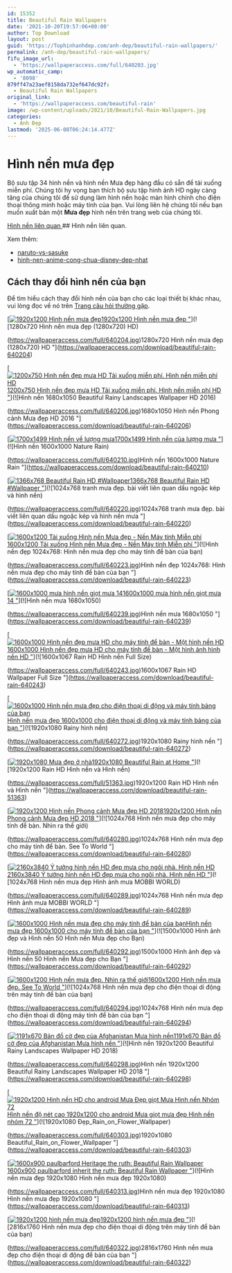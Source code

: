 ```yaml
---
id: 15352
title: Beautiful Rain Wallpapers
date: '2021-10-20T19:57:06+00:00'
author: Top Download
layout: post
guid: 'https://Tophinhanhdep.com/anh-dep/beautiful-rain-wallpapers/'
permalink: /anh-dep/beautiful-rain-wallpapers/
fifu_image_url:
  - 'https://wallpaperaccess.com/full/640203.jpg'
wp_automatic_camp:
  - '8098'
879ff47a23aef8158da732ef647dc92f:
  - Beautiful Rain Wallpapers
original_link:
  - 'https://wallpaperaccess.com/beautiful-rain'
image: /wp-content/uploads/2021/10/Beautiful-Rain-Wallpapers.jpg
categories:
  - Ảnh Đẹp
lastmod: '2025-06-08T06:24:14.477Z'
---
```

# Hình nền mưa đẹp

Bộ sưu tập 34 hình nền và hình nền Mưa đẹp hàng đầu có sẵn để tải xuống miễn phí. Chúng tôi hy vọng bạn thích bộ sưu tập hình ảnh HD ngày càng tăng của chúng tôi để sử dụng làm hình nền hoặc màn hình chính cho điện thoại thông minh hoặc máy tính của bạn. Vui lòng liên hệ chúng tôi nếu bạn muốn xuất bản một **Mưa đẹp** hình nền trên trang web của chúng tôi.

[Hình nền liên quan ](#related) ## Hình nền liên quan.

   
 Xem thêm:

   
- [naruto-vs-sasuke](https://tophinhanhdep.com/anh-naruto/naruto-vs-sasuke/)
- [hinh-nen-anime-cong-chua-disney-dep-nhat](https://tophinhanhdep.com/anh-anime/hinh-nen-anime-cong-chua-disney-dep-nhat/)

## Cách thay đổi hình nền của bạn

Để tìm hiểu cách thay đổi hình nền của bạn cho các loại thiết bị khác nhau, vui lòng đọc về nó trên [Trang câu hỏi thường gặp](https://tophinhanhdep.com/faq/).

  
[[![1920x1200 Hình nền mưa đẹp](https://wallpaperaccess.com/full/640203.jpg)1920x1200 Hình nền mưa đẹp "](https://wallpaperaccess.com/download/beautiful-rain-640203)](![1280x720 Hình nền mưa đẹp (1280x720) HD)

(https://wallpaperaccess.com/full/640204.jpg)1280x720 Hình nền mưa đẹp (1280x720) HD "](https://wallpaperaccess.com/download/beautiful-rain-640204)

[[![1200x750 Hình nền đẹp mưa HD Tải xuống miễn phí.  Hình nền miễn phí HD](https://wallpaperaccess.com/full/640205.jpg)1200x750 Hình nền đẹp mưa HD Tải xuống miễn phí. Hình nền miễn phí HD "](https://wallpaperaccess.com/download/beautiful-rain-640205)](![Hình nền 1680x1050 Beautiful Rainy Landscapes Wallpaper HD 2016)

(https://wallpaperaccess.com/full/640206.jpg)1680x1050 Hình nền Phong cảnh Mưa đẹp HD 2016 "](https://wallpaperaccess.com/download/beautiful-rain-640206)

[[![1700x1499 Hình nền về lượng mưa](https://wallpaperaccess.com/full/640209.jpg)1700x1499 Hình nền của lượng mưa "](https://wallpaperaccess.com/download/beautiful-rain-640209)](![Hình nền 1600x1000 Nature Rain)

(https://wallpaperaccess.com/full/640210.jpg)Hình nền 1600x1000 Nature Rain "](https://wallpaperaccess.com/download/beautiful-rain-640210)

[[![1366x768 Beautiful Rain HD #Wallpaper](https://wallpaperaccess.com/full/640217.jpg)1366x768 Beautiful Rain HD #Wallpaper "](https://wallpaperaccess.com/download/beautiful-rain-640217)](![1024x768 tranh mưa đẹp.  bài viết liên quan dấu ngoặc kép và hình nền)

(https://wallpaperaccess.com/full/640220.jpg)1024x768 tranh mưa đẹp. bài viết liên quan dấu ngoặc kép và hình nền mưa "](https://wallpaperaccess.com/download/beautiful-rain-640220)

[[![1600x1200 Tải xuống Hình nền Mưa đẹp - Nền Máy tính Miễn phí](https://wallpaperaccess.com/full/640221.jpg) 1600x1200 Tải xuống Hình nền Mưa đẹp - Nền Máy tính Miễn phí "](https://wallpaperaccess.com/download/beautiful-rain-640221)](![Hình nền đẹp 1024x768: Hình nền mưa đẹp cho máy tính để bàn của bạn)

(https://wallpaperaccess.com/full/640223.jpg)Hình nền đẹp 1024x768: Hình nền mưa đẹp cho máy tính để bàn của bạn "](https://wallpaperaccess.com/download/beautiful-rain-640223)

[[![1600x1000 mưa hình nền giọt mưa 14](https://wallpaperaccess.com/full/640226.jpg)1600x1000 mưa hình nền giọt mưa 14 "](https://wallpaperaccess.com/download/beautiful-rain-640226)](![Hình nền mưa 1680x1050)

(https://wallpaperaccess.com/full/640239.jpg)Hình nền mưa 1680x1050 "](https://wallpaperaccess.com/download/beautiful-rain-640239)

[[![1600x1000 Hình nền đẹp mưa HD cho máy tính để bàn - Một hình nền HD](https://wallpaperaccess.com/full/640240.jpg)1600x1000 Hình nền đẹp mưa HD cho máy tính để bàn - Một hình ảnh hình nền HD "](https://wallpaperaccess.com/download/beautiful-rain-640240)](![1600x1067 Rain HD Hình nền Full Size)

(https://wallpaperaccess.com/full/640243.jpg)1600x1067 Rain HD Wallpaper Full Size "](https://wallpaperaccess.com/download/beautiful-rain-640243)

[[![1600x1000 Hình nền mưa đẹp cho điện thoại di động và máy tính bảng của bạn](https://wallpaperaccess.com/full/164294.jpg)Hình nền mưa đẹp 1600x1000 cho điện thoại di động và máy tính bảng của bạn "](https://wallpaperaccess.com/download/beautiful-rain-164294)](![1920x1080 Rainy hình nền)

(https://wallpaperaccess.com/full/640272.jpg)1920x1080 Rainy hình nền "](https://wallpaperaccess.com/download/beautiful-rain-640272)

[[![1920x1080 Mưa đẹp ở nhà](https://wallpaperaccess.com/full/286516.jpg)1920x1080 Beautiful Rain at Home "](https://wallpaperaccess.com/download/beautiful-rain-286516)](![1920x1200 Rain HD Hình nền và Hình nền)

(https://wallpaperaccess.com/full/51363.jpg)1920x1200 Rain HD Hình nền và Hình nền "](https://wallpaperaccess.com/download/beautiful-rain-51363)

[[![1920x1200 Hình nền Phong cảnh Mưa đẹp HD 2018](https://wallpaperaccess.com/full/640275.jpg)1920x1200 Hình nền Phong cảnh Mưa đẹp HD 2018 "](https://wallpaperaccess.com/download/beautiful-rain-640275)](![1024x768 Hình nền mưa đẹp cho máy tính để bàn.  Nhìn ra thế giới)

(https://wallpaperaccess.com/full/640280.jpg)1024x768 Hình nền mưa đẹp cho máy tính để bàn. See To World "](https://wallpaperaccess.com/download/beautiful-rain-640280)

[[![2160x3840 Ý tưởng hình nền HD đẹp mưa cho ngôi nhà.  Hình nền HD](https://wallpaperaccess.com/full/640287.jpg)2160x3840 Ý tưởng hình nền HD đẹp mưa cho ngôi nhà. Hình nền HD "](https://wallpaperaccess.com/download/beautiful-rain-640287)](![1024x768 Hình nền mưa đẹp Hình ảnh mưa MOBBI WORLD)

(https://wallpaperaccess.com/full/640289.jpg)1024x768 Hình nền mưa đẹp Hình ảnh mưa MOBBI WORLD "](https://wallpaperaccess.com/download/beautiful-rain-640289)

[[![1600x1000 Hình nền mưa đẹp cho máy tính để bàn của bạn](https://wallpaperaccess.com/full/640291.jpg)Hình nền mưa đẹp 1600x1000 cho máy tính để bàn của bạn "](https://wallpaperaccess.com/download/beautiful-rain-640291)](![1500x1000 Hình ảnh đẹp và Hình nền 50 Hình nền Mưa đẹp cho Bạn)

(https://wallpaperaccess.com/full/640292.jpg)1500x1000 Hình ảnh đẹp và Hình nền 50 Hình nền Mưa đẹp cho Bạn "](https://wallpaperaccess.com/download/beautiful-rain-640292)

[[![1600x1200 Hình nền mưa đẹp.  Nhìn ra thế giới](https://wallpaperaccess.com/full/640293.jpg)1600x1200 Hình nền mưa đẹp. See To World "](https://wallpaperaccess.com/download/beautiful-rain-640293)](![1024x768 Hình nền mưa đẹp cho điện thoại di động trên máy tính để bàn của bạn)

(https://wallpaperaccess.com/full/640294.jpg)1024x768 Hình nền mưa đẹp cho điện thoại di động máy tính để bàn của bạn "](https://wallpaperaccess.com/download/beautiful-rain-640294)

[[![1191x670 Bản đồ cờ đẹp của Afghanistan Mưa hình nền](https://wallpaperaccess.com/full/640296.jpg)1191x670 Bản đồ cờ đẹp của Afghanistan Mưa hình nền "](https://wallpaperaccess.com/download/beautiful-rain-640296)](![Hình nền 1920x1200 Beautiful Rainy Landscapes Wallpaper HD 2018)

(https://wallpaperaccess.com/full/640298.jpg)Hình nền 1920x1200 Beautiful Rainy Landscapes Wallpaper HD 2018 "](https://wallpaperaccess.com/download/beautiful-rain-640298)

[[![1920x1200 Hình nền HD cho android Mưa Đẹp giọt Mưa Hình nền Nhóm 72](https://wallpaperaccess.com/full/640300.jpg)Hình nền độ nét cao 1920x1200 cho android Mưa giọt mưa đẹp Hình nền nhóm 72 "](https://wallpaperaccess.com/download/beautiful-rain-640300)](![1920x1080 Đẹp_Rain_on_Flower_Wallpaper)

(https://wallpaperaccess.com/full/640303.jpg)1920x1080 Beautiful\_Rain\_on\_Flower\_Wallpaper "](https://wallpaperaccess.com/download/beautiful-rain-640303)

[[![1600x900 paulbarford Heritage the ruth: Beautiful Rain Wallpaper](https://wallpaperaccess.com/full/640308.jpg)1600x900 paulbarford inherit the ruth: Beautiful Rain Wallpaper "](https://wallpaperaccess.com/download/beautiful-rain-640308)](![Hình nền mưa đẹp 1920x1080 Hình nền mưa đẹp 1920x1080)

(https://wallpaperaccess.com/full/640313.jpg)Hình nền mưa đẹp 1920x1080 Hình nền mưa đẹp 1920x1080 "](https://wallpaperaccess.com/download/beautiful-rain-640313)

[[![1920x1200 hình nền mưa đẹp](https://wallpaperaccess.com/full/640314.jpg)1920x1200 hình nền mưa đẹp "](https://wallpaperaccess.com/download/beautiful-rain-640314)](![2816x1760 Hình nền mưa đẹp cho điện thoại di động trên máy tính để bàn của bạn)

(https://wallpaperaccess.com/full/640322.jpg)2816x1760 Hình nền mưa đẹp cho điện thoại di động để bàn của bạn "](https://wallpaperaccess.com/download/beautiful-rain-640322)
